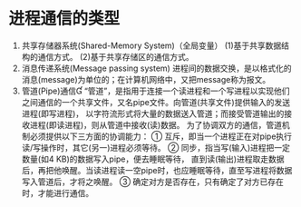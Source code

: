 # 进程通信的类型 

1. 共享存储器系统(Shared-Memory System)（全局变量）
   (1)基于共享数据结构的通信方式。 
   (2)基于共享存储区的通信方式。 
2. 消息传递系统(Message passing system)
   进程间的数据交换，是以格式化的消息(message)为单位的；在计算机网络中，又把message称为报文。
3. 管道(Pipe)通信
   “管道”，是指用于连接一个读进程和一个写进程以实现他们之间通信的一个共享文件，又名pipe文件。向管道(共享文件)提供输入的发送进程(即写进程)， 以字符流形式将大量的数据送入管道；而接受管道输出的接收进程(即读进程)，则从管道中接收(读)数据。
   为了协调双方的通信，管道机制必须提供以下三方面的协调能力：
   ① 互斥，即当一个进程正在对pipe执行读/写操作时，其它(另一)进程必须等待。 
   ② 同步，指当写(输入)进程把一定数量(如4 KB)的数据写入pipe，便去睡眠等待， 直到读(输出)进程取走数据后，再把他唤醒。当读进程读一空pipe时，也应睡眠等待，直至写进程将数据写入管道后，才将之唤醒。
   ③ 确定对方是否存在，只有确定了对方已存在时，才能进行通信。